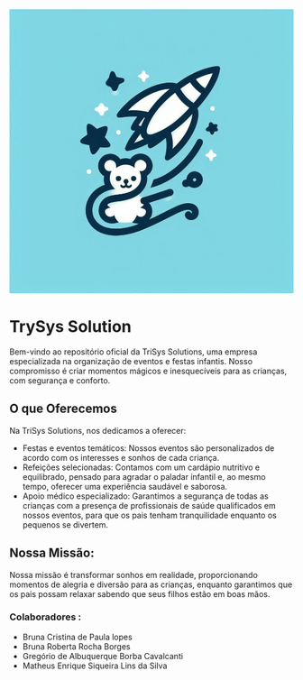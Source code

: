 <img src="/assests/img/logo.jpeg">

# TrySys Solution

Bem-vindo ao repositório oficial da TriSys Solutions, uma empresa especializada na organização de eventos e festas infantis. Nosso compromisso é criar momentos mágicos e inesquecíveis para as crianças, com segurança e conforto.


## O que Oferecemos 
Na TriSys Solutions, nos dedicamos a oferecer:

* Festas e eventos temáticos: Nossos eventos são personalizados de acordo com os interesses e sonhos de cada criança.
* Refeições selecionadas: Contamos com um cardápio nutritivo e equilibrado, pensado para agradar o paladar infantil e, ao mesmo tempo, oferecer uma experiência saudável e saborosa.
* Apoio médico especializado: Garantimos a segurança de todas as crianças com a presença de profissionais de saúde qualificados em nossos eventos, para que os pais tenham tranquilidade enquanto os pequenos se divertem.

## Nossa Missão:

Nossa missão é transformar sonhos em realidade, proporcionando momentos de alegria e diversão para as crianças, enquanto garantimos que os pais possam relaxar sabendo que seus filhos estão em boas mãos.


### Colaboradores :
*  Bruna Cristina de Paula lopes
* Bruna Roberta Rocha Borges
* Gregório de Albuquerque Borba Cavalcanti
* Matheus Enrique Siqueira Lins da Silva




